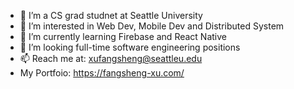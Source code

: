 - 👋 I’m a CS grad studnet at Seattle University 
- 💞️ I’m interested in Web Dev, Mobile Dev and Distributed System 
- 🌱 I’m currently learning Firebase and React Native
- 👀 I’m looking full-time software engineering positions
- 📫 Reach me at: xufangsheng@seattleu.edu
- My Portfoio: https://fangsheng-xu.com/
<!---
FangshengXuJason/FangshengXuJason is a ✨ special ✨ repository because its `README.md` (this file) appears on your GitHub profile.
You can click the Preview link to take a look at your changes.
--->
